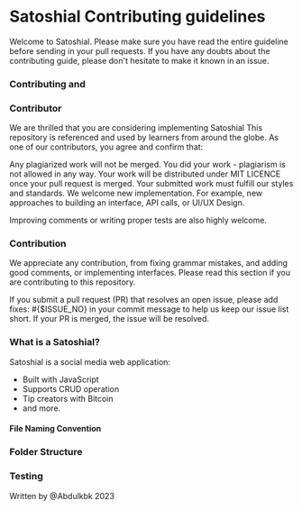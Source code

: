 # Satoshial Contributing guidelines

Welcome to Satoshial. Please make sure you have read the entire guideline before sending in your pull requests. If you have any doubts about the contributing guide, please don't hesitate to make it known in an issue.

### Contributing and 
### Contributor
We are thrilled that you are considering implementing Satoshial
This repository is referenced and used by learners from around the globe. As one of our contributors, you agree and confirm that:

Any plagiarized work will not be merged. You did your work - plagiarism is not allowed in any way. Your work will be distributed under MIT LICENCE once your pull request is merged. Your submitted work must fulfill our styles and standards. We welcome new implementation. For example, new approaches to building an interface, API calls, or UI/UX Design.

Improving comments or writing proper tests are also highly welcome.

### Contribution
We appreciate any contribution, from fixing grammar mistakes, and adding good comments, or implementing interfaces. Please read this section if you are contributing to this repository.

If you submit a pull request (PR) that resolves an open issue, please add fixes: #{$ISSUE_NO} in your commit message to help us keep our issue list short. If your PR is merged, the issue will be resolved.

### What is a Satoshial?
Satoshial is a social media web application:

- Built with JavaScript
- Supports CRUD operation
- Tip creators with Bitcoin
- and more.


#### File Naming Convention


### Folder Structure


### Testing




Written by @Abdulkbk 2023
